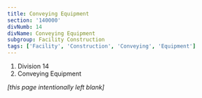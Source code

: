 ```yaml
---
title: Conveying Equipment
section: '140000'
divNumb: 14
divName: Conveying Equipment
subgroup: Facility Construction
tags: ['Facility', 'Construction', 'Conveying', 'Equipment']
---
```


   1. Division 14
   1. Conveying Equipment

*[this page intentionally left blank]*

